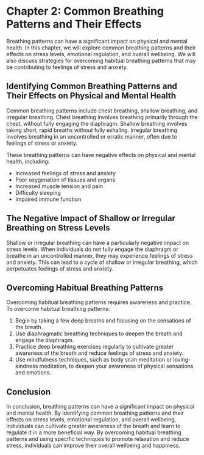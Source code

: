 Chapter 2: Common Breathing Patterns and Their Effects
======================================================

Breathing patterns can have a significant impact on physical and mental health. In this chapter, we will explore common breathing patterns and their effects on stress levels, emotional regulation, and overall wellbeing. We will also discuss strategies for overcoming habitual breathing patterns that may be contributing to feelings of stress and anxiety.

Identifying Common Breathing Patterns and Their Effects on Physical and Mental Health
-------------------------------------------------------------------------------------

Common breathing patterns include chest breathing, shallow breathing, and irregular breathing. Chest breathing involves breathing primarily through the chest, without fully engaging the diaphragm. Shallow breathing involves taking short, rapid breaths without fully exhaling. Irregular breathing involves breathing in an uncontrolled or erratic manner, often due to feelings of stress or anxiety.

These breathing patterns can have negative effects on physical and mental health, including:

* Increased feelings of stress and anxiety
* Poor oxygenation of tissues and organs
* Increased muscle tension and pain
* Difficulty sleeping
* Impaired immune function

The Negative Impact of Shallow or Irregular Breathing on Stress Levels
----------------------------------------------------------------------

Shallow or irregular breathing can have a particularly negative impact on stress levels. When individuals do not fully engage the diaphragm or breathe in an uncontrolled manner, they may experience feelings of stress and anxiety. This can lead to a cycle of shallow or irregular breathing, which perpetuates feelings of stress and anxiety.

Overcoming Habitual Breathing Patterns
--------------------------------------

Overcoming habitual breathing patterns requires awareness and practice. To overcome habitual breathing patterns:

1. Begin by taking a few deep breaths and focusing on the sensations of the breath.
2. Use diaphragmatic breathing techniques to deepen the breath and engage the diaphragm.
3. Practice deep breathing exercises regularly to cultivate greater awareness of the breath and reduce feelings of stress and anxiety.
4. Use mindfulness techniques, such as body scan meditation or loving-kindness meditation, to deepen your awareness of physical sensations and emotions.

Conclusion
----------

In conclusion, breathing patterns can have a significant impact on physical and mental health. By identifying common breathing patterns and their effects on stress levels, emotional regulation, and overall wellbeing, individuals can cultivate greater awareness of the breath and learn to regulate it in a more beneficial way. By overcoming habitual breathing patterns and using specific techniques to promote relaxation and reduce stress, individuals can improve their overall wellbeing and happiness.

